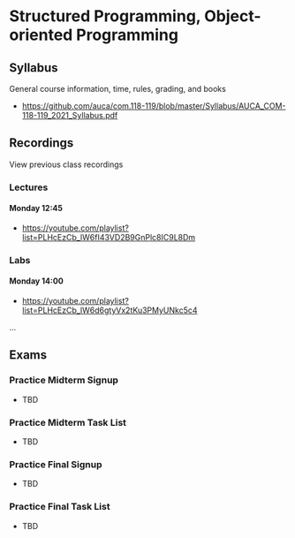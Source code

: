 Structured Programming, Object-oriented Programming
===================================================

## Syllabus

General course information, time, rules, grading, and books

* <https://github.com/auca/com.118-119/blob/master/Syllabus/AUCA_COM-118-119_2021_Syllabus.pdf>

## Recordings

View previous class recordings

### Lectures

#### Monday 12:45

* <https://youtube.com/playlist?list=PLHcEzCb_lW6fI43VD2B9GnPlc8IC9L8Dm>

### Labs

#### Monday 14:00

* <https://youtube.com/playlist?list=PLHcEzCb_lW6d6gtyVx2tKu3PMyUNkc5c4>

...

## Exams

### Practice Midterm Signup

* TBD

### Practice Midterm Task List

* TBD

### Practice Final Signup

* TBD

### Practice Final Task List

* TBD

